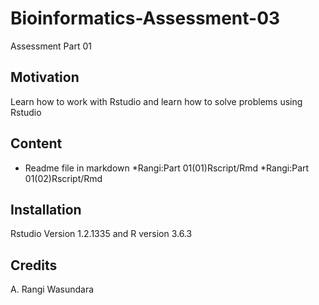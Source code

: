 # Bioinformatics-Assessment-03
Assessment Part 01

## Motivation
Learn how to work with Rstudio and learn how to solve problems using Rstudio

## Content
* Readme file in markdown
*Rangi:Part 01(01)Rscript/Rmd
*Rangi:Part 01(02)Rscript/Rmd

## Installation  
Rstudio Version 1.2.1335 and R version 3.6.3
 
## Credits
A. Rangi Wasundara
